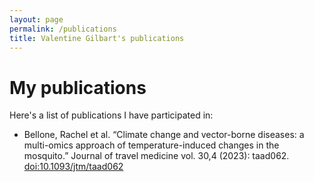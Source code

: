 ```yaml
---
layout: page
permalink: /publications
title: Valentine Gilbart's publications
---
```



# My publications 

Here's a list of publications I have participated in: 

* Bellone, Rachel et al. “Climate change and vector-borne diseases: a multi-omics approach of temperature-induced changes in the mosquito.” Journal of travel medicine vol. 30,4 (2023): taad062. [doi:10.1093/jtm/taad062](https://doi.org/10.1093/jtm/taad062)
